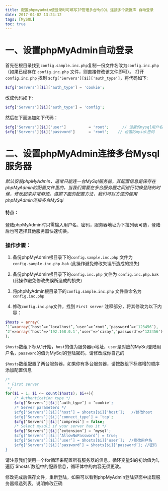 ```yaml
---
title: 配置phpmyadmin使登录时可填写IP管理多台MySQL 连接多个数据库 自动登录
date: 2017-04-02 13:24:12
tags: [MySQL]
toc: true
---
```

# 一、设置phpMyAdmin自动登录
首先在根目录找到`config.sample.inc.php`复制一份文件名改为`config.inc.php`（如果已经存在 `config.inc.php` 文件，则直接修改该文件即可）。
打开`config.inc.php` 找到 `$cfg['Servers'][$i]['auth_type']`，将代码如下:
```php
$cfg['Servers'][$i]['auth_type'] = 'cookie';
```
改成代码如下:
```php
$cfg['Servers'][$i]['auth_type'] = 'config';
```
然后在下面追加如下代码：
```php
$cfg['Servers'][$i]['user']          = 'root';      // 设置的mysql用户名
$cfg['Servers'][$i]['password']      = 'root';    // 设置的mysql密码
```

# 二、设置phpMyAdmin连接多台Mysql服务器

*默认安装phpMyAdmin，通常只能连一台MySql服务器，其配置信息是保存在phpMyAdmin的配置文件里的，当我们需要在多台服务器之间进行切换登陆的时候，修改起来非常麻烦。遵照下面的配置方法，我们可以方便的使用phpMyAdmin连接多台MySql*

#### 特点：
登陆phpMyAdmin时只需输入用户名、密码，服务器地址为下拉列表可选，登陆后也可选择其他服务器快速切换。
### 操作步骤：
1. 备份phpMyAdmin根目录下的`config.sample.inc.php` 文件为 `config.sample.inc.php.bak`  (此操作避免修改失误所造成的损失)

2. 备份phpMyAdmin根目录下的`config.inc.php` 文件为 `config.inc.php.bak`  (此操作避免修改失误所造成的损失)

3. 将phpMyAdmin根目录下的`config.sample.inc.php` 文件重命名为`config.inc.php`

4. 修改`config.inc.php`文件，找到 `First server` 注释部分，将其修改为以下内容：

```php
$hosts = array(
‘1’=>array(‘host’=>’localhost’,’user’=>’root’,’password’=>’123456′),
‘2’=>array(‘host’=>’192.168.0.1′,’user’=>’ciray’,’password’=>’123456′)
);
```
`$hosts`数组下标从1开始，`host`的值为服务器ip地址，`user`是对应的MySql登陆用户名，`password`的值为MySql的登陆密码，请修改成你自己的

`$hosts`数组配置了两台服务器，如果你有多台服务器，请按数组下标递增的顺序添加配置信息

```php
/*
 * First server
 */
for($i = 1; $i <= count($hosts); $i++){
    /* Authentication type */
    $cfg[‘Servers’][$i][‘auth_type’] = ‘cookie';
    /* Server parameters */
    $cfg[‘Servers’][$i][‘host’] = $hosts[$i][‘host’];   //修改host
    $cfg[‘Servers’][$i][‘connect_type’] = ‘tcp';
    $cfg[‘Servers’][$i][‘compress’] = false;
    /* Select mysqli if your server has it */
    $cfg[‘Servers’][$i][‘extension’] = ‘mysql';
    $cfg[‘Servers’][$i][‘AllowNoPassword’] = true;
    $cfg[‘Servers’][$i][‘user’] = $hosts[$i][‘user’];  //修改用户名
    $cfg[‘Servers’][$i][‘password’] = $hosts[$i][‘password’]; //密码
}
```
请注意我们使用一个for循环来配置所有服务器的信息，循环变量$i的初始值为1，遍历`$hosts`数组中的配置信息，循环体中的内容无须更改。

修改完成后保存文件，重新登陆，如果可以看到phpMyAdmin登陆界面中出现服务器候选列表，说明修改正确
